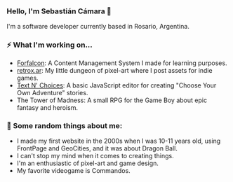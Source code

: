 ### Hello, I'm Sebastián Cámara 👋

I'm a software developer currently based in Rosario, Argentina.

### ⚡ What I'm working on...
- [Forfalcon](https://github.com/zevamaru/forfalcon): A Content Management System I made for learning purposes.
- [retrox.ar](https://github.com/zevamaru/retroxar/): My little dungeon of pixel-art where I post assets for indie games.
- [Text N' Choices](https://github.com/zevamaru/textnchoices/): A basic JavaScript editor for creating "Choose Your Own Adventure" stories.
- The Tower of Madness: A small RPG for the Game Boy about epic fantasy and heroism.

### 🤔 Some random things about me:
- I made my first website in the 2000s when I was 10-11 years old, using FrontPage and GeoCities, and it was about Dragon Ball.
- I can't stop my mind when it comes to creating things.
- I'm an enthusiastic of pixel-art and game design.
- My favorite videogame is Commandos.
